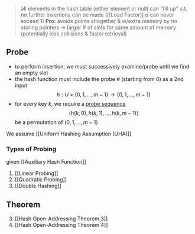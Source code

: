 >all elements in the hash table (either element or null)
>can "fill up" s.t. no further insertions can be made ([[Load Factor]] $\alpha$ can never exceed 1)
>**Pro:** avoids points altogether & w/extra memory by no storing pointers $\rightarrow$ larger # of slots for same amount of memory (potentially less collisions & faster retrieval)

## Probe
- to perform insertion, we must successively examine/probe until we find an empty slot
- the hash function must include the probe # (starting from 0) as a 2nd input
$$h: U\times \{0,1,\dots,m-1\} \rightarrow \{ 0, 1, \dots, m-1\}$$
- for every key $k$, we require a <u>probe sequence</u> 
$$\langle h (k, 0), h(k,1), \dots, h(k,m-1)\rangle$$
	be a permutation of $\langle 0,1,\dots, m-1 \rangle$ 

We assume [[Uniform Hashing Assumption (UHA)]] 

### Types of Probing
given [[Auxiliary Hash Function]] 
1) [[Linear Probing]] 
2) [[Quadratic Probing]] 
3) [[Double Hashing]] 

## Theorem 
3) [[Hash Open-Addressing Theorem 3]] 
4) [[Hash Open-Addressing Theorem 4]] 
